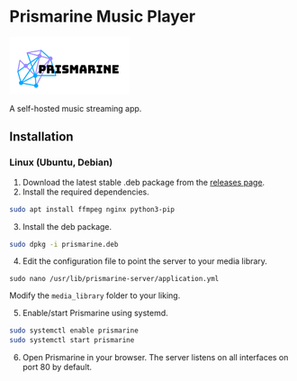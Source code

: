 # Prismarine Music Player
![logo](./assets/logo.png)

A self-hosted music streaming app.

## Installation
### Linux (Ubuntu, Debian)
1. Download the latest stable .deb package from the [releases page](https://github.com/keotl/prismarine/releases).
2. Install the required dependencies.
```bash
sudo apt install ffmpeg nginx python3-pip
```
3. Install the deb package.
```bash
sudo dpkg -i prismarine.deb
```
4. Edit the configuration file to point the server to your media library.
```
sudo nano /usr/lib/prismarine-server/application.yml
```
Modify the `media_library` folder to your liking.

5. Enable/start Prismarine using systemd.
```bash
sudo systemctl enable prismarine
sudo systemctl start prismarine
```
6. Open Prismarine in your browser. The server listens on all interfaces on port 80 by default.

